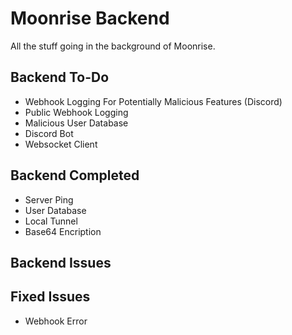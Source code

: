 # Moonrise Backend
All the stuff going in the background of Moonrise.

## Backend To-Do
* Webhook Logging For Potentially Malicious Features (Discord)
* Public Webhook Logging
* Malicious User Database
* Discord Bot
* Websocket Client

## Backend Completed
* Server Ping
* User Database
* Local Tunnel
* Base64 Encription

## Backend Issues

## Fixed Issues
* Webhook Error